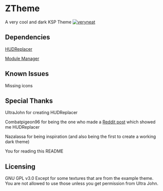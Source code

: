 # ZTheme
A very cool and dark KSP Theme
[![veryneat](https://i.ibb.co/482LdGH/Screenshot-5659.png "veryneat")](https://i.ibb.co/482LdGH/Screenshot-5659.png "veryneat")

## Dependencies
[HUDReplacer](https://github.com/UltraJohn/HUDReplacer/releases "HUDReplacer") 

[Module Manager](https://github.com/sarbian/ModuleManager "Module Manager")

## Known Issues
Missing icons

## Special Thanks
UltraJohn for creating HUDReplacer

Combatpigeon96 for being the one who made a [Reddit post](https://www.reddit.com/r/KerbalSpaceProgram/comments/12et06i/are_there_any_mods_that_change_the_look_of_the_ui/ "Reddit Post") which showed me HUDReplacer

Nazalassa for being inspiration (and also being the first to create a working dark theme)

You for reading this README

## Licensing
GNU GPL v3.0
Except for some textures that are from the example theme. You are not allowed to use those unless you get permission from Ultra John.
